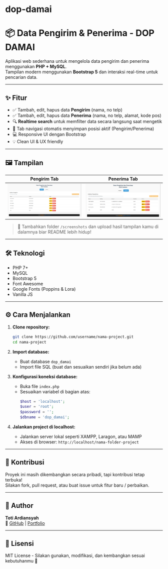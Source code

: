 # dop-damai
# 📦 Data Pengirim & Penerima - DOP DAMAI

Aplikasi web sederhana untuk mengelola data pengirim dan penerima menggunakan **PHP + MySQL**.  
Tampilan modern menggunakan **Bootstrap 5** dan interaksi real-time untuk pencarian data.

---

## ✨ Fitur

- ✅ Tambah, edit, hapus data **Pengirim** (nama, no telp)
- ✅ Tambah, edit, hapus data **Penerima** (nama, no telp, alamat, kode pos)
- 🔍 **Realtime search** untuk memfilter data secara langsung saat mengetik
- 🧠 Tab navigasi otomatis menyimpan posisi aktif (Pengirim/Penerima)
- 💻 Responsive UI dengan Bootstrap
- 💡 Clean UI & UX friendly

---

## 🖼 Tampilan

| Pengirim Tab | Penerima Tab |
|--------------|--------------|
| ![Pengirim View](screenshots/pengirim.png) | ![Penerima View](screenshots/penerima.png) |

> 📸 Tambahkan folder `/screenshots` dan upload hasil tampilan kamu di dalamnya biar README lebih hidup!

---

## 🛠 Teknologi

- PHP 7+
- MySQL
- Bootstrap 5
- Font Awesome
- Google Fonts (Poppins & Lora)
- Vanilla JS

---

## ⚙️ Cara Menjalankan

1. **Clone repository:**
    ```bash
    git clone https://github.com/username/nama-project.git
    cd nama-project
    ```

2. **Import database:**
    - Buat database `dop_damai`
    - Import file SQL (buat dan sesuaikan sendiri jika belum ada)

3. **Konfigurasi koneksi database:**
    - Buka file `index.php`
    - Sesuaikan variabel di bagian atas:
      ```php
      $host = 'localhost';
      $user = 'root';
      $password = '';
      $dbname = 'dop_damai';
      ```

4. **Jalankan project di localhost:**
    - Jalankan server lokal seperti XAMPP, Laragon, atau MAMP
    - Akses di browser: `http://localhost/nama-folder-project`

---

## 🙌 Kontribusi

Proyek ini masih dikembangkan secara pribadi, tapi kontribusi tetap terbuka!  
Silakan fork, pull request, atau buat issue untuk fitur baru / perbaikan.

---

## 👤 Author

**Toti Ardiansyah**  
🔗 [GitHub](https://github.com/totiard) | [Portfolio](https://totiard.github.io/Profile-New)

---

## 📄 Lisensi

MIT License - Silakan gunakan, modifikasi, dan kembangkan sesuai kebutuhanmu 🚀
